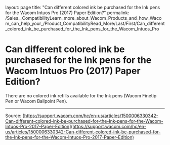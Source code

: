 layout: page
title: "Can different colored ink be purchased for the Ink pens for the Wacom Intuos Pro (2017) Paper Edition?"
permalink: /Sales__CompatibilityLearn_more_about_Wacom_Products_and_how_Wacom_can_help_your_/Product_CompatibilityRead_More/Last/First/Can_different_colored_ink_be_purchased_for_the_Ink_pens_for_the_Wacom_Intuos_Pro

# Can different colored ink be purchased for the Ink pens for the Wacom Intuos Pro (2017) Paper Edition?

There are no colored ink refills available for the Ink pens (Wacom Finetip Pen or Wacom Ballpoint Pen).

---
Source: [https://support.wacom.com/hc/en-us/articles/1500006330342-Can-different-colored-ink-be-purchased-for-the-Ink-pens-for-the-Wacom-Intuos-Pro-2017-Paper-Edition](https://support.wacom.com/hc/en-us/articles/1500006330342-Can-different-colored-ink-be-purchased-for-the-Ink-pens-for-the-Wacom-Intuos-Pro-2017-Paper-Edition)
